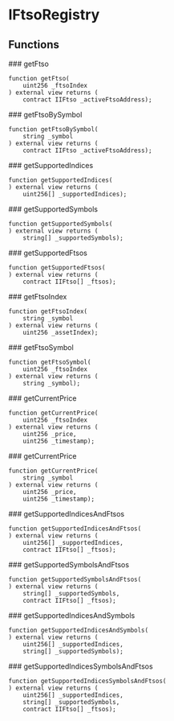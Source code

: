 # IFtsoRegistry

<div class="api-node-type" markdown>

## Functions

<div class="api-node" markdown>
### getFtso

```solidity
function getFtso(
    uint256 _ftsoIndex
) external view returns (
    contract IIFtso _activeFtsoAddress);
```

</div>
<div class="api-node" markdown>
### getFtsoBySymbol

```solidity
function getFtsoBySymbol(
    string _symbol
) external view returns (
    contract IIFtso _activeFtsoAddress);
```

</div>
<div class="api-node" markdown>
### getSupportedIndices

```solidity
function getSupportedIndices(
) external view returns (
    uint256[] _supportedIndices);
```

</div>
<div class="api-node" markdown>
### getSupportedSymbols

```solidity
function getSupportedSymbols(
) external view returns (
    string[] _supportedSymbols);
```

</div>
<div class="api-node" markdown>
### getSupportedFtsos

```solidity
function getSupportedFtsos(
) external view returns (
    contract IIFtso[] _ftsos);
```

</div>
<div class="api-node" markdown>
### getFtsoIndex

```solidity
function getFtsoIndex(
    string _symbol
) external view returns (
    uint256 _assetIndex);
```

</div>
<div class="api-node" markdown>
### getFtsoSymbol

```solidity
function getFtsoSymbol(
    uint256 _ftsoIndex
) external view returns (
    string _symbol);
```

</div>
<div class="api-node" markdown>
### getCurrentPrice

```solidity
function getCurrentPrice(
    uint256 _ftsoIndex
) external view returns (
    uint256 _price,
    uint256 _timestamp);
```

</div>
<div class="api-node" markdown>
### getCurrentPrice

```solidity
function getCurrentPrice(
    string _symbol
) external view returns (
    uint256 _price,
    uint256 _timestamp);
```

</div>
<div class="api-node" markdown>
### getSupportedIndicesAndFtsos

```solidity
function getSupportedIndicesAndFtsos(
) external view returns (
    uint256[] _supportedIndices,
    contract IIFtso[] _ftsos);
```

</div>
<div class="api-node" markdown>
### getSupportedSymbolsAndFtsos

```solidity
function getSupportedSymbolsAndFtsos(
) external view returns (
    string[] _supportedSymbols,
    contract IIFtso[] _ftsos);
```

</div>
<div class="api-node" markdown>
### getSupportedIndicesAndSymbols

```solidity
function getSupportedIndicesAndSymbols(
) external view returns (
    uint256[] _supportedIndices,
    string[] _supportedSymbols);
```

</div>
<div class="api-node" markdown>
### getSupportedIndicesSymbolsAndFtsos

```solidity
function getSupportedIndicesSymbolsAndFtsos(
) external view returns (
    uint256[] _supportedIndices,
    string[] _supportedSymbols,
    contract IIFtso[] _ftsos);
```

</div>
</div>

